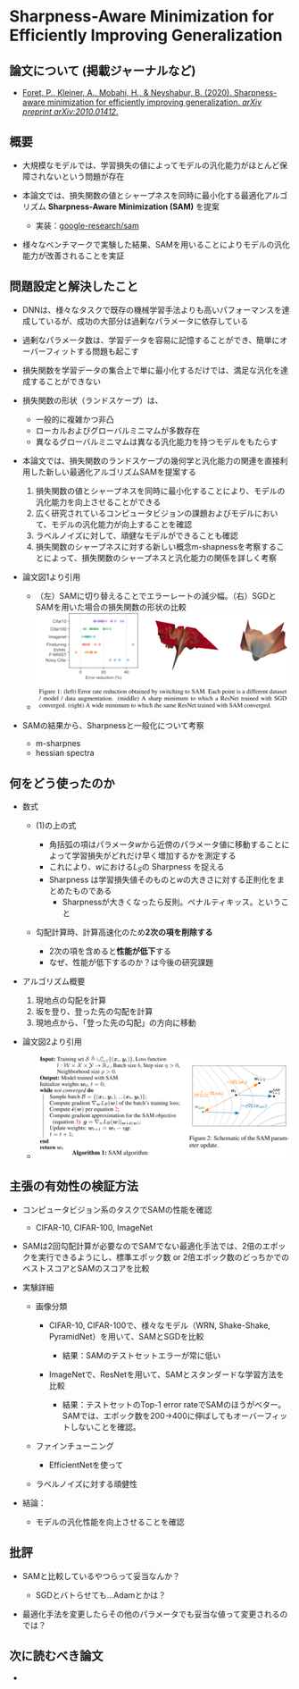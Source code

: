 # Sharpness-Aware Minimization for Efficiently Improving Generalization

## 論文について (掲載ジャーナルなど)
- [Foret, P., Kleiner, A., Mobahi, H.,  & Neyshabur, B. (2020). Sharpness-aware minimization for efficiently improving generalization. *arXiv preprint arXiv:2010.01412*.](https://arxiv.org/pdf/2010.01412.pdf)

## 概要
- 大規模なモデルでは、学習損失の値によってモデルの汎化能力がほとんど保障されないという問題が存在
- 本論文では、損失関数の値とシャープネスを同時に最小化する最適化アルゴリズム **Sharpness-Aware Minimization (SAM)** を提案
    - 実装：[google-research/sam](https://github.com/google-research/sam)

- 様々なベンチマークで実験した結果、SAMを用いることによりモデルの汎化能力が改善されることを実証

## 問題設定と解決したこと
- DNNは、様々なタスクで既存の機械学習手法よりも高いパフォーマンスを達成しているが、成功の大部分は過剰なパラメータに依存している
- 過剰なパラメータ数は、学習データを容易に記憶することができ、簡単にオーバーフィットする問題も起こす
- 損失関数を学習データの集合上で単に最小化するだけでは、満足な汎化を達成することができない
- 損失関数の形状（ランドスケープ）は、
    - 一般的に複雑かつ非凸
    - ローカルおよびグローバルミニマムが多数存在
    - 異なるグローバルミニマムは異なる汎化能力を持つモデルをもたらす

- 本論文では、損失関数のランドスケープの幾何学と汎化能力の関連を直接利用した新しい最適化アルゴリズムSAMを提案する
    1.  損失関数の値とシャープネスを同時に最小化することにより、モデルの汎化能力を向上させることができる
    2.  広く研究されているコンピュータビジョンの課題およびモデルにおいて、モデルの汎化能力が向上することを確認
    3.  ラベルノイズに対して、頑健なモデルができることも確認
    4.  損失関数のシャープネスに対する新しい概念m-shapnessを考察することによって、損失関数のシャープネスと汎化能力の関係を詳しく考察

- 論文図1より引用
    - （左）SAMに切り替えることでエラーレートの減少幅。（右）SGDとSAMを用いた場合の損失関数の形状の比較
    - ![SAM_FIgure1](picture/SAM_FIgure1.png)

- SAMの結果から、Sharpnessと一般化について考察
    - m-sharpnes
    - hessian spectra


## 何をどう使ったのか
- 数式
    - (1)の上の式
        - 角括弧の項はパラメータ$w$から近傍のパラメータ値に移動することによって学習損失がどれだけ早く増加するかを測定する
        - これにより、$w$における$L_S$の Sharpness を捉える
        - Sharpness は学習損失値そのものと$w$の大きさに対する正則化をまとめたものである
            - Sharpnessが大きくなったら反則。ペナルティキッス。ということ

    - 勾配計算時、計算高速化のため**2次の項を削除する**
        - 2次の項を含めると**性能が低下**する
        - なぜ、性能が低下するのか？は今後の研究課題

- アルゴリズム概要
    1.  現地点の勾配を計算
    2.  坂を登り、登った先の勾配を計算
    3.  現地点から、「登った先の勾配」の方向に移動
- 論文図2より引用
    -   ![SAM_FIgure2](picture/SAM_FIgure2.png)

## 主張の有効性の検証方法
- コンピュータビジョン系のタスクでSAMの性能を確認
    - CIFAR-10, CIFAR-100, ImageNet

- SAMは2回勾配計算が必要なのでSAMでない最適化手法では、2倍のエポックを実行できるようにし、標準エポック数 or 2倍エポック数のどっちかでのベストスコアとSAMのスコアを比較
- 実験詳細
    - 画像分類

        - CIFAR-10, CIFAR-100で、様々なモデル（WRN, Shake-Shake, PyramidNet）を用いて、SAMとSGDを比較
            - 結果：SAMのテストセットエラーが常に低い

        - ImageNetで、ResNetを用いて、SAMとスタンダードな学習方法を比較
            - 結果：テストセットのTop-1 error rateでSAMのほうがベター。SAMでは、エポック数を200→400に伸ばしてもオーバーフィットしないことを確認。

    - ファインチューニング
        - EfficientNetを使って

    - ラベルノイズに対する頑健性

- 結論：
    - モデルの汎化性能を向上させることを確認


## 批評
- SAMと比較しているやつらって妥当なんか？
    - SGDとバトらせても…Adamとかは？

- 最適化手法を変更したらその他のパラメータでも妥当な値って変更されるのでは？

## 次に読むべき論文
- 

